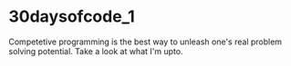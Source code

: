 # 30daysofcode_1
Competetive programming is the best way to unleash one's real problem solving potential. Take a look at what I'm upto.
